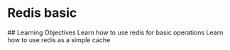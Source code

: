 <h1>Redis basic</h1>
## Learning Objectives
Learn how to use redis for basic operations
Learn how to use redis as a simple cache
